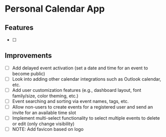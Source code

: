 # Personal Calendar App

## Features
- [ ] 


## Improvements
- [ ] Add delayed event activation (set a date and time for an event to become public)
- [ ] Look into adding other calendar integrations such as Outlook calendar, etc.
- [ ] Add user customization features (e.g., dashboard layout, font family/size, color theming, etc.)
- [ ] Event searching and sorting via event names, tags, etc.
- [ ] Allow non-users to create events for a registered user and send an invite for an available time slot
- [ ] Implement multi-select functionality to select multiple events to delete or edit (only change visibility)
- [ ] NOTE: Add favicon based on logo
